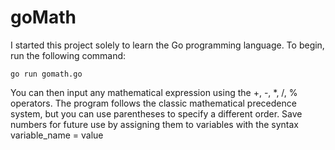 # goMath
I started this project solely to learn the Go programming language. To begin, run the following command:
```
go run gomath.go
```
You can then input any mathematical expression using the +, -, *, /, % operators. The program follows the classic mathematical precedence system, but you can use parentheses to specify a different order. Save numbers for future use by assigning them to variables with the syntax variable_name = value

